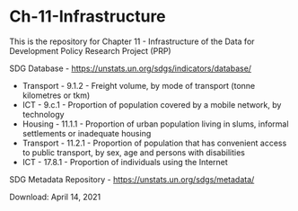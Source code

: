 # Ch-11-Infrastructure
This is the repository for Chapter 11 - Infrastructure of the Data for Development Policy Research Project (PRP)

SDG Database - https://unstats.un.org/sdgs/indicators/database/
  * Transport - 9.1.2 - Freight volume, by mode of transport (tonne kilometres or tkm)
  * ICT - 9.c.1 - Proportion of population covered by a mobile network, by technology
  * Housing - 11.1.1 - Proportion of urban population living in slums, informal settlements or inadequate housing
  * Transport - 11.2.1 - Proportion of population that has convenient access to public transport, by sex, age and persons with disabilities
  * ICT - 17.8.1 - Proportion of individuals using the Internet

SDG Metadata Repository - https://unstats.un.org/sdgs/metadata/

Download: April 14, 2021
